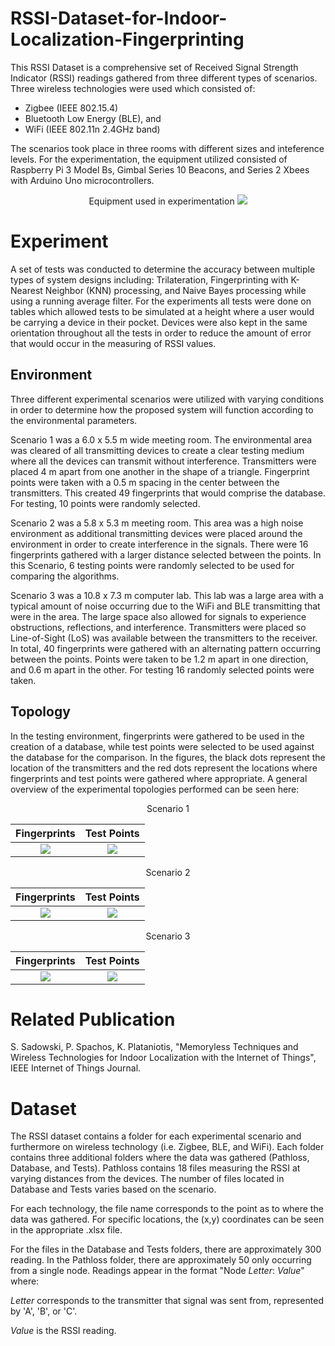 # RSSI-Dataset-for-Indoor-Localization-Fingerprinting

This RSSI Dataset is a comprehensive set of Received Signal Strength Indicator (RSSI) readings gathered from three different types of scenarios. Three wireless technologies were used which consisted of:
 
 - Zigbee (IEEE 802.15.4)
 - Bluetooth Low Energy (BLE), and
 - WiFi (IEEE 802.11n 2.4GHz band)

 
The scenarios took place in three rooms with different sizes and inteference levels. For the experimentation, the equipment utilized consisted of Raspberry Pi 3 Model Bs, Gimbal Series 10 Beacons, and Series 2 Xbees with Arduino Uno microcontrollers.
 
  <p align="center">
Equipment used in experimentation
<img src="https://github.com/pspachos/Raw-RSSI-Dataset-for-Indoor-Localization-Fingerprinting/blob/master/img/equipment.jpg">
 </p>
 
 # Experiment
A set of tests was conducted to determine the accuracy between multiple types of system designs including: Trilateration, Fingerprinting with K-Nearest Neighbor (KNN) processing, and Naive Bayes processing while using a running average filter. For the experiments all tests were done on tables which allowed tests to be simulated at a height where a user would be carrying a device in their pocket. Devices were also kept in the same orientation throughout all the tests in order to reduce the amount of error that would occur in the measuring of RSSI values.
 
 ## Environment
Three different experimental scenarios were utilized with varying conditions in order to determine how the proposed system will function according to the environmental parameters.

Scenario 1 was a 6.0 x 5.5 m wide meeting room. The environmental area was cleared of all transmitting devices to create a clear testing medium where all the devices can transmit without interference. Transmitters were placed 4 m apart from one another in the shape of a triangle. Fingerprint points were taken with a 0.5 m spacing in the center between the transmitters. This created 49 fingerprints that would comprise the database. For testing, 10 points were randomly selected.

Scenario 2 was a 5.8 x 5.3 m meeting room. This area was a high noise environment as additional transmitting devices were placed around the environment in order to create interference in the signals. There were 16 fingerprints gathered with a larger distance selected between the points. In this Scenario, 6 testing points were randomly selected to be used for comparing the algorithms.

Scenario 3 was a 10.8 x 7.3 m computer lab. This lab was a large area with a typical amount of noise occurring due to the WiFi and BLE transmitting that were in the area. The large space also allowed for signals to experience obstructions, reflections, and interference. Transmitters were placed so Line-of-Sight (LoS) was available between the transmitters to the receiver. In total, 40 fingerprints were gathered with an alternating pattern occurring between the points. Points were taken to be 1.2 m apart in one direction, and 0.6 m apart in the other. For testing 16 randomly selected points were taken.


 
 ## Topology
In the testing environment, fingerprints were gathered to be used in the creation of a database, while test points were selected to be used against the database for the comparison. In the figures, the black dots represent the location of the transmitters and the red dots represent the locations where fingerprints and test points were gathered where appropriate. A general overview of the experimental topologies performed can be seen here:
 <p align="center">
Scenario 1
 
  Fingerprints             |  Test Points
:-------------------------:|:-------------------------:
![](https://github.com/pspachos/Raw-RSSI-Dataset-for-Indoor-Localization-Fingerprinting/blob/master/img/Scenario1_Fingerprints.png)  |  ![](https://github.com/pspachos/Raw-RSSI-Dataset-for-Indoor-Localization-Fingerprinting/blob/master/img/Scenario1_Tests.png)

  <p align="center">
  Scenario 2
 
  Fingerprints             |  Test Points
:-------------------------:|:-------------------------:
![](https://github.com/pspachos/Raw-RSSI-Dataset-for-Indoor-Localization-Fingerprinting/blob/master/img/Scenario2_Fingerprints.png)  |  ![](https://github.com/pspachos/Raw-RSSI-Dataset-for-Indoor-Localization-Fingerprinting/blob/master/img/Scenario2_Tests.png)

<p align="center">
Scenario 3
 
  Fingerprints             |  Test Points
:-------------------------:|:-------------------------:
![](https://github.com/pspachos/Raw-RSSI-Dataset-for-Indoor-Localization-Fingerprinting/blob/master/img/Scenario3_Fingerprints.png)  |  ![](https://github.com/pspachos/Raw-RSSI-Dataset-for-Indoor-Localization-Fingerprinting/blob/master/img/Scenario3_Tests.png)
  
  </p>
  
 # Related Publication
 
S. Sadowski, P. Spachos, K. Plataniotis, "Memoryless Techniques and Wireless Technologies for Indoor Localization with the Internet of Things", IEEE Internet of Things Journal.
 
 # Dataset
The RSSI dataset contains a folder for each experimental scenario and furthermore on wireless technology (i.e. Zigbee, BLE, and WiFi). Each folder contains three additional folders where the data was gathered (Pathloss, Database, and Tests). Pathloss contains 18 files measuring the RSSI at varying distances from the devices. The number of files located in Database and Tests varies based on the scenario.

For each technology, the file name corresponds to the point as to where the data was gathered. For specific locations, the (x,y) coordinates can be seen in the appropriate .xlsx file.

For the files in the Database and Tests folders, there are approximately 300 reading. In the Pathloss folder, there are approximately 50 only occurring from a single node. Readings appear in the format "Node *Letter*: *Value*" where:

*Letter* corresponds to the transmitter that signal was sent from, represented by 'A', 'B', or 'C'.

*Value* is the RSSI reading.
